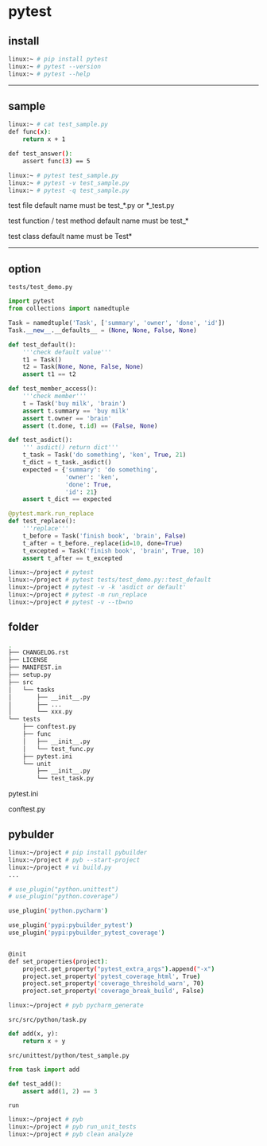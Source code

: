 # pytest

## install

```bash
linux:~ # pip install pytest
linux:~ # pytest --version
linux:~ # pytest --help
```


---

## sample

```bash
linux:~ # cat test_sample.py
def func(x):
    return x + 1

def test_answer():
    assert func(3) == 5

linux:~ # pytest test_sample.py
linux:~ # pytest -v test_sample.py
linux:~ # pytest -q test_sample.py
```

test file default name must be test_*.py or *_test.py

test function / test method default name must be test_*

test class default name must be Test*


---

## option

`tests/test_demo.py`

```python
import pytest
from collections import namedtuple

Task = namedtuple('Task', ['summary', 'owner', 'done', 'id'])
Task.__new__.__defaults__ = (None, None, False, None)

def test_default():
    '''check default value'''
    t1 = Task()
    t2 = Task(None, None, False, None)
    assert t1 == t2

def test_member_access():
    '''check member'''
    t = Task('buy milk', 'brain')
    assert t.summary == 'buy milk'
    assert t.owner == 'brain'
    assert (t.done, t.id) == (False, None)

def test_asdict():
    ''' asdict() return dict'''
    t_task = Task('do something', 'ken', True, 21)
    t_dict = t_task._asdict()
    expected = {'summary': 'do something',
                'owner': 'ken',
                'done': True,
                'id': 21}
    assert t_dict == expected

@pytest.mark.run_replace
def test_replace():
    '''replace'''
    t_before = Task('finish book', 'brain', False)
    t_after = t_before._replace(id=10, done=True)
    t_excepted = Task('finish book', 'brain', True, 10)
    assert t_after == t_excepted
```

```bash
linux:~/project # pytest
linux:~/project # pytest tests/test_demo.py::test_default
linux:~/project # pytest -v -k 'asdict or default'
linux:~/project # pytest -m run_replace
linux:~/project # pytest -v --tb=no
```

## folder


```bash
.
├── CHANGELOG.rst
├── LICENSE
├── MANIFEST.in
├── setup.py
├── src
│   └── tasks
│       ├── __init__.py
│       ├── ...
│       └── xxx.py
└── tests
    ├── conftest.py
    ├── func
    │   ├── __init__.py
    │   └── test_func.py
    ├── pytest.ini
    └── unit
        ├── __init__.py
        └── test_task.py
```

pytest.ini

conftest.py

## pybulder


```bash
linux:~/project # pip install pybuilder
linux:~/project # pyb --start-project
linux:~/project # vi build.py
...

# use_plugin("python.unittest")
# use_plugin("python.coverage")

use_plugin('python.pycharm')

use_plugin('pypi:pybuilder_pytest')
use_plugin('pypi:pybuilder_pytest_coverage')


@init
def set_properties(project):
    project.get_property("pytest_extra_args").append("-x")
    project.set_property('pytest_coverage_html', True)
    project.set_property('coverage_threshold_warn', 70)
    project.set_property('coverage_break_build', False)

linux:~/project # pyb pycharm_generate
```

`src/src/python/task.py`

```python
def add(x, y):
    return x + y
```

`src/unittest/python/test_sample.py`

```python
from task import add

def test_add():
    assert add(1, 2) == 3
```

`run`

```bash
linux:~/project # pyb
linux:~/project # pyb run_unit_tests
linux:~/project # pyb clean analyze
```
